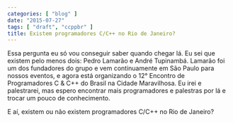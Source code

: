 ```yaml
---
categories: [ "blog" ]
date: "2015-07-27"
tags: [ "draft", "ccppbr" ]
title: Existem programadores C/C++ no Rio de Janeiro?
---
```

Essa pergunta eu só vou conseguir saber quando chegar lá. Eu sei que existem pelo menos dois: Pedro Lamarão e André Tupinambá. Lamarão foi um dos fundadores do grupo e vem continuamente em São Paulo para nossos eventos, e agora está organizando o 12° Encontro de Programadores C & C++ do Brasil na Cidade Maravilhosa. Eu irei e palestrarei, mas espero encontrar mais programadores e palestras por lá e trocar um pouco de conhecimento.

E aí, existem ou não existem programadores C/C++ no Rio de Janeiro?
